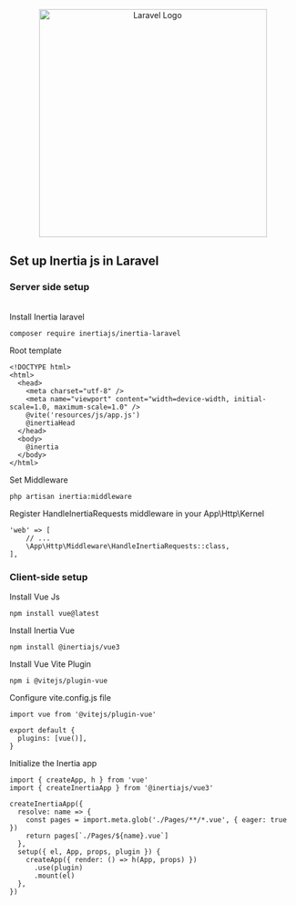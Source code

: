 <p align="center"><a href="https://laravel.com" target="_blank"><img src="https://raw.githubusercontent.com/laravel/art/master/logo-lockup/5%20SVG/2%20CMYK/1%20Full%20Color/laravel-logolockup-cmyk-red.svg" width="400" alt="Laravel Logo"></a></p>



## Set up Inertia js in Laravel

### Server side setup
<br>
Install Inertia laravel

```
composer require inertiajs/inertia-laravel
```
Root template
```
<!DOCTYPE html>
<html>
  <head>
    <meta charset="utf-8" />
    <meta name="viewport" content="width=device-width, initial-scale=1.0, maximum-scale=1.0" />
    @vite('resources/js/app.js')
    @inertiaHead
  </head>
  <body>
    @inertia
  </body>
</html>
```
Set Middleware
```
php artisan inertia:middleware
```
Register HandleInertiaRequests middleware in your App\Http\Kernel
```
'web' => [
    // ...
    \App\Http\Middleware\HandleInertiaRequests::class,
],
```

### Client-side setup

Install Vue Js
``` 
npm install vue@latest
```
Install Inertia Vue
``` 
npm install @inertiajs/vue3
```
Install Vue Vite Plugin
``` 
npm i @vitejs/plugin-vue
```
Configure vite.config.js file
``` 
import vue from '@vitejs/plugin-vue'

export default {
  plugins: [vue()],
}
```
Initialize the Inertia app
``` 
import { createApp, h } from 'vue'
import { createInertiaApp } from '@inertiajs/vue3'

createInertiaApp({
  resolve: name => {
    const pages = import.meta.glob('./Pages/**/*.vue', { eager: true })
    return pages[`./Pages/${name}.vue`]
  },
  setup({ el, App, props, plugin }) {
    createApp({ render: () => h(App, props) })
      .use(plugin)
      .mount(el)
  },
})
```
